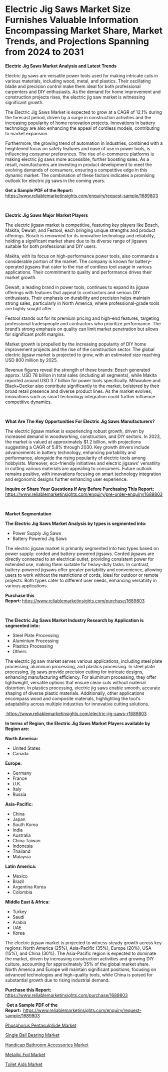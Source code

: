 <p><h1>Electric Jig Saws Market Size Furnishes Valuable Information Encompassing Market Share, Market Trends, and Projections Spanning from 2024 to 2031</h1></p><p><strong>Electric Jig Saws Market Analysis and Latest Trends</strong></p>
<p><p>Electric jig saws are versatile power tools used for making intricate cuts in various materials, including wood, metal, and plastics. Their oscillating blade and precision control make them ideal for both professional carpenters and DIY enthusiasts. As the demand for home improvement and construction projects rises, the electric jig saw market is witnessing significant growth.</p><p>The Electric Jig Saws Market is expected to grow at a CAGR of 12.1% during the forecast period, driven by a surge in construction activities and the increasing popularity of home renovation projects. Innovations in battery technology are also enhancing the appeal of cordless models, contributing to market expansion. </p><p>Furthermore, the growing trend of automation in industries, combined with a heightened focus on safety features and ease of use in power tools, is influencing consumer preferences. The rise of e-commerce platforms is making electric jig saws more accessible, further boosting sales. As a result, manufacturers are investing in product development to meet the evolving demands of consumers, ensuring a competitive edge in this dynamic market. The combination of these factors indicates a promising outlook for electric jig saws in the coming years.</p></p>
<p><strong>Get a Sample PDF of the Report:&nbsp;</strong> <a href="https://www.reliablemarketinsights.com/enquiry/request-sample/1689803?utm_campaign=1602&utm_medium=2&utm_source=Github&utm_content=ia&utm_term=17102024&utm_id=electric-jig-saws">https://www.reliablemarketinsights.com/enquiry/request-sample/1689803</a></p>
<p>&nbsp;</p>
<p><strong>Electric Jig Saws Major Market Players</strong></p>
<p><p>The electric jigsaw market is competitive, featuring key players like Bosch, Makita, Dewalt, and Festool, each bringing unique strengths and product offerings. Bosch is renowned for its innovative technology and reliability, holding a significant market share due to its diverse range of jigsaws suitable for both professional and DIY users.</p><p>Makita, with its focus on high-performance power tools, also commands a considerable portion of the market. The company is known for battery-operated jigsaws that cater to the rise of cordless tool usage in various applications. Their commitment to quality and performance drives their market growth.</p><p>Dewalt, a leading brand in power tools, continues to expand its jigsaw offerings with features that appeal to contractors and serious DIY enthusiasts. Their emphasis on durability and precision helps maintain strong sales, particularly in North America, where professional-grade tools are highly sought after. </p><p>Festool stands out for its premium pricing and high-end features, targeting professional tradespeople and contractors who prioritize performance. The brand’s strong emphasis on quality can limit market penetration but allows for significant profit margins.</p><p>Market growth is propelled by the increasing popularity of DIY home improvement projects and the rise of the construction sector. The global electric jigsaw market is projected to grow, with an estimated size reaching USD 800 million by 2025.</p><p>Revenue figures reveal the strength of these brands: Bosch generated approx. USD 78 billion in total sales (including all segments), while Makita reported around USD 3.7 billion for power tools specifically. Milwaukee and Black+Decker also contribute significantly to the market, bolstered by their broad retail presence and diverse product lines. As the market evolves, innovations such as smart technology integration could further influence competitive dynamics.</p></p>
<p>&nbsp;</p>
<p><strong>What Are The Key Opportunities For Electric Jig Saws Manufacturers?</strong></p>
<p><p>The electric jigsaw market is experiencing robust growth, driven by increased demand in woodworking, construction, and DIY sectors. In 2023, the market is valued at approximately $1.2 billion, with projections suggesting a CAGR of 5.8% through 2030. Key growth drivers include advancements in battery technology, enhancing portability and performance, alongside the rising popularity of electric tools among hobbyists. Moreover, eco-friendly initiatives and electric jigsaws’ versatility in cutting various materials are appealing to consumers. Future outlook remains positive, with innovations focusing on smart technology integration and ergonomic designs further enhancing user experience.</p></p>
<p><strong>Inquire or Share Your Questions If Any Before Purchasing This Report:</strong> <a href="https://www.reliablemarketinsights.com/enquiry/pre-order-enquiry/1689803?utm_campaign=1602&utm_medium=2&utm_source=Github&utm_content=ia&utm_term=17102024&utm_id=electric-jig-saws">https://www.reliablemarketinsights.com/enquiry/pre-order-enquiry/1689803</a></p>
<p>&nbsp;</p>
<p><strong>Market Segmentation</strong></p>
<p><strong>The Electric Jig Saws Market Analysis by types is segmented into:</strong></p>
<p><ul><li>Power Supply Jig Saws</li><li>Battery Powered Jig Saws</li></ul></p>
<p><p>The electric jigsaw market is primarily segmented into two types based on power supply: corded and battery-powered jigsaws. Corded jigsaws are directly connected to an electrical outlet, providing consistent power for extended use, making them suitable for heavy-duty tasks. In contrast, battery-powered jigsaws offer greater portability and convenience, allowing users to work without the restrictions of cords, ideal for outdoor or remote projects. Both types cater to different user needs, enhancing versatility in various applications.</p></p>
<p><strong>Purchase this Report:&nbsp;</strong><a href="https://www.reliablemarketinsights.com/purchase/1689803?utm_campaign=1602&utm_medium=2&utm_source=Github&utm_content=ia&utm_term=17102024&utm_id=electric-jig-saws">https://www.reliablemarketinsights.com/purchase/1689803</a></p>
<p>&nbsp;</p>
<p><strong>The Electric Jig Saws Market Industry Research by Application is segmented into:</strong></p>
<p><ul><li>Steel Plate Processing</li><li>Aluminium Processing</li><li>Plastics Processing</li><li>Others</li></ul></p>
<p><p>The electric jig saw market serves various applications, including steel plate processing, aluminum processing, and plastics processing. In steel plate processing, jig saws provide precision cutting for intricate designs, enhancing manufacturing efficiency. For aluminum processing, they offer lightweight, versatile options that ensure clean cuts without material distortion. In plastics processing, electric jig saws enable smooth, accurate shaping of diverse plastic materials. Additionally, other applications encompass wood and composite materials, highlighting the tool's adaptability across multiple industries for innovative cutting solutions.</p></p>
<p><a href="https://www.reliablemarketinsights.com/electric-jig-saws-r1689803?utm_campaign=1602&utm_medium=2&utm_source=Github&utm_content=ia&utm_term=17102024&utm_id=electric-jig-saws">&nbsp;https://www.reliablemarketinsights.com/electric-jig-saws-r1689803</a></p>
<p><strong>In terms of Region, the Electric Jig Saws Market Players available by Region are:</strong></p>
<p>
    <p> <strong> North America: </strong>
        <ul>
            <li>United States</li>
            <li>Canada</li>
        </ul>
        </p> 
    <p> <strong> Europe: </strong>
        <ul>
            <li>Germany</li>
            <li>France</li>
            <li>U.K.</li>
            <li>Italy</li>
            <li>Russia</li>
        </ul>
        </p> 
    <p> <strong> Asia-Pacific: </strong>
        <ul>
            <li>China</li>
            <li>Japan</li>
            <li>South Korea</li>
            <li>India</li>
            <li>Australia</li>
            <li>China Taiwan</li>
            <li>Indonesia</li>
            <li>Thailand</li>
            <li>Malaysia</li>
        </ul>
        </p> 
    <p> <strong> Latin America: </strong>
        <ul>
            <li>Mexico</li>
            <li>Brazil</li>
            <li>Argentina Korea</li>
            <li>Colombia</li>
        </ul>
        </p> 
    <p> <strong> Middle East & Africa: </strong>
        <ul>
            <li>Turkey</li>
            <li>Saudi</li>
            <li>Arabia</li>
            <li>UAE</li>
            <li>Korea</li>
        </ul>
    </p>
    </p>
<p><p>The electric jigsaw market is projected to witness steady growth across key regions: North America (25%), Asia-Pacific (35%), Europe (20%), USA (15%), and China (30%). The Asia-Pacific region is expected to dominate the market, driven by increasing construction activities and growing DIY culture, accounting for approximately 35% of the global market share. North America and Europe will maintain significant positions, focusing on advanced technologies and high-quality tools, while China is poised for substantial growth due to rising industrial demand.</p></p>
<p><strong>Purchase this Report: </strong><a href="https://www.reliablemarketinsights.com/purchase/1689803?utm_campaign=1602&utm_medium=2&utm_source=Github&utm_content=ia&utm_term=17102024&utm_id=electric-jig-saws">https://www.reliablemarketinsights.com/purchase/1689803</a></p>
<p>&nbsp;<strong>Get a Sample PDF of the Report:&nbsp;&nbsp;</strong><a href="https://www.reliablemarketinsights.com/enquiry/request-sample/1689803?utm_campaign=1602&utm_medium=2&utm_source=Github&utm_content=ia&utm_term=17102024&utm_id=electric-jig-saws">https://www.reliablemarketinsights.com/enquiry/request-sample/1689803</a></p>
<p><strong></strong></p>
<p><p><a href="https://www.linkedin.com/pulse/phosphorus-pentasulphide-market-revolution-2024-2031-p1oie?utm_campaign=1602&utm_medium=2&utm_source=Github&utm_content=ia&utm_term=17102024&utm_id=electric-jig-saws">Phosphorus Pentasulphide Market</a></p><p><a href="https://issuu.com/reportprime-2/docs/single-ball-bearing-market-size-203_c236e9b400361a?utm_campaign=1602&utm_medium=2&utm_source=Github&utm_content=ia&utm_term=17102024&utm_id=electric-jig-saws">Single Ball Bearing Market</a></p><p><a href="https://www.linkedin.com/pulse/strategic-market-insights-global-handicap-bathroom-accessories-unh3e?utm_campaign=1602&utm_medium=2&utm_source=Github&utm_content=ia&utm_term=17102024&utm_id=electric-jig-saws">Handicap Bathroom Accessories Market</a></p><p><a href="https://www.linkedin.com/pulse/evaluating-global-metallic-foil-market-trends-growth-dyyge?utm_campaign=1602&utm_medium=2&utm_source=Github&utm_content=ia&utm_term=17102024&utm_id=electric-jig-saws">Metallic Foil Market</a></p><p><a href="https://www.linkedin.com/pulse/mapping-toilet-aids-market-trends-challenges-breakthroughs-dgsxe?utm_campaign=1602&utm_medium=2&utm_source=Github&utm_content=ia&utm_term=17102024&utm_id=electric-jig-saws">Toilet Aids Market</a></p></p>